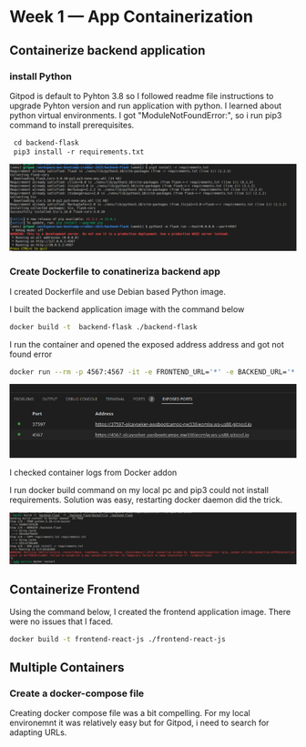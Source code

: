 # Week 1 — App Containerization

## Containerize backend application

### install Python

Gitpod is default to Pyhton 3.8 so I followed readme file instructions to upgrade Pyhton version and run application with python. 
I learned about python virtual environments.
I got "ModuleNotFoundError:", so i run pip3 command to install prerequisites.

```
 cd backend-flask
 pip3 install -r requirements.txt
```

 ![pip command](assets/w1-pip-command.png)

### Create Dockerfile to conatineriza backend app

I created Dockerfile and use Debian based Python image.

I built the backend application image with the command below

```sh
docker build -t  backend-flask ./backend-flask
```

I run the container and opened the exposed address address and got not found error

```sh
docker run --rm -p 4567:4567 -it -e FRONTEND_URL='*' -e BACKEND_URL='*' backend-flask
```

![backend address](assets/w1-run-backend-container.png)

I checked container logs from Docker addon

I run docker build command on my local pc and pip3 could not install requirements. Solution was easy, restarting docker daemon did the trick.

![local pip error](assets/w1-local-build-error.png)

## Containerize Frontend

Using the command below, I created the frontend application image. There were no issues that I faced.

```sh
docker build -t frontend-react-js ./frontend-react-js
```

## Multiple Containers

### Create a docker-compose file

Creating docker compose file was a bit compelling. For my local environemnt it was relatively easy but for Gitpod, i need to search for adapting URLs.

